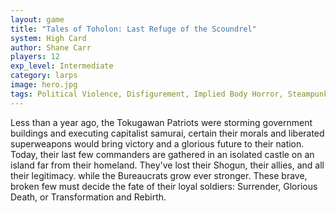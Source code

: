 ```yaml
---
layout: game
title: "Tales of Toholon: Last Refuge of the Scoundrel"
system: High Card
author: Shane Carr
players: 12
exp_level: Intermediate
category: larps
image: hero.jpg
tags: Political Violence, Disfigurement, Implied Body Horror, Steampunk, Kaiju, Militarism, Idealism vs Realpolitik, Mad Science
---
```


Less than a year ago, the Tokugawan Patriots were storming government buildings and executing capitalist samurai, certain their morals and liberated superweapons would bring victory and a glorious future to their nation. Today, their last few commanders are gathered in an isolated castle on an island far from their homeland. They've lost their Shogun, their allies, and all their legitimacy. while the Bureaucrats grow ever stronger. These brave, broken few must decide the fate of their loyal soldiers: Surrender, Glorious Death, or Transformation and Rebirth.
